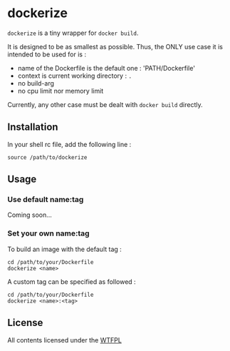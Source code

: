 dockerize
=========

`dockerize` is a tiny wrapper for `docker build`.

It is designed to be as smallest as possible.
Thus, the ONLY use case it is intended to be used for is :

- name of the Dockerfile is the default one : 'PATH/Dockerfile'
- context is current working directory : `.`
- no build-arg
- no cpu limit nor memory limit

Currently, any other case must be dealt with `docker build` directly.


## Installation

In your shell rc file, add the following line :

```
source /path/to/dockerize
```


## Usage

### Use default name:tag

Coming soon...

### Set your own name:tag

To build an image with the default tag :

```
cd /path/to/your/Dockerfile
dockerize <name>
```

A custom tag can be specified as followed :

```
cd /path/to/your/Dockerfile
dockerize <name>:<tag>
```


## License

All contents licensed under the [WTFPL](LICENSE)

